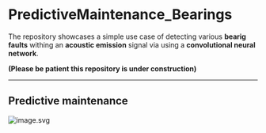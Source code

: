 # PredictiveMaintenance_Bearings
The repository showcases a simple use case of detecting various **bearig faults** withing an **acoustic emission** signal via using a **convolutional neural network**.

**(Please be patient this repository is under construction)**


---
## Predictive maintenance

![image.svg](https://www.spotfire.com/content/dam/spotfire/images/graphics/inforgraphics/predictive-maintenance-diagram.svg)
